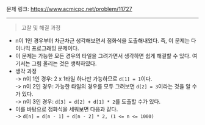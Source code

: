 문제 링크: https://www.acmicpc.net/problem/11727
- - -
> 고찰 및 해결 과정  
- n이 1인 경우부터 차근차근 생각해보면서 점화식을 도출해내었다. 즉, 이 문제는 다이나믹 프로그래밍 문제이다.  
- 이 문제는 가능한 모든 경우의 타일을 그려가면서 생각하면 쉽게 해결할 수 있다. 여기서는 그림 올리는 것은 생략하였다.  
- 생각 과정  
  -> n이 1인 경우: 2 x 1타일 하나만 가능하므로 ```d[1] = 1```이다.  
  -> n이 2인 경우: 가능한 타일의 경우를 모두 그려보면 ```d[2] = 3```이라는 것을 알 수가 있다.  
  -> n이 3인 경우: ```d[3] = d[2] + d[1] * 2```를 도출할 수가 있다.  
- 이를 바탕으로 점화식을 세워보면 다음과 같다.  
  -> ```d[n] = d[n - 1] + d[n - 2] * 2, (1 <= n <= 1000)```